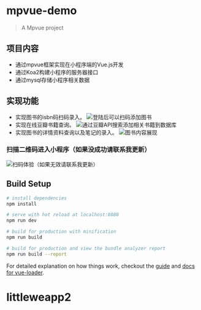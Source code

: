 # mpvue-demo

> A Mpvue project
## 项目内容
- 通过mpvue框架实现在小程序端的Vue.js开发
- 通过Koa2构建小程序的服务器接口
- 通过mysql存储小程序相关数据
## 实现功能
- 实现图书的isbn码扫码录入。
![登陆后可以扫码添加图书](https://upload-images.jianshu.io/upload_images/5670939-a3f58aab22307b4a.png?imageMogr2/auto-orient/strip%7CimageView2/2/w/1240)
- 实现在线豆瓣书籍查询。
![通过豆瓣API搜索添加相关书籍到数据库](https://upload-images.jianshu.io/upload_images/5670939-bfb21871497944fd.png?imageMogr2/auto-orient/strip%7CimageView2/2/w/1240)
- 实现图书的详情资料查询以及笔记的录入。
![图书内容展现](https://upload-images.jianshu.io/upload_images/5670939-0e0e409dea476a33.png?imageMogr2/auto-orient/strip%7CimageView2/2/w/1240)

### 扫描二维码进入小程序（如果没成功请联系我更新）
![扫码体验（如果无效请联系我更新）](https://upload-images.jianshu.io/upload_images/5670939-cb0fdb313391a304.png?imageMogr2/auto-orient/strip%7CimageView2/2/w/1240)
## Build Setup

``` bash
# install dependencies
npm install

# serve with hot reload at localhost:8080
npm run dev

# build for production with minification
npm run build

# build for production and view the bundle analyzer report
npm run build --report
```

For detailed explanation on how things work, checkout the [guide](http://vuejs-templates.github.io/webpack/) and [docs for vue-loader](http://vuejs.github.io/vue-loader).
# littleweapp2
